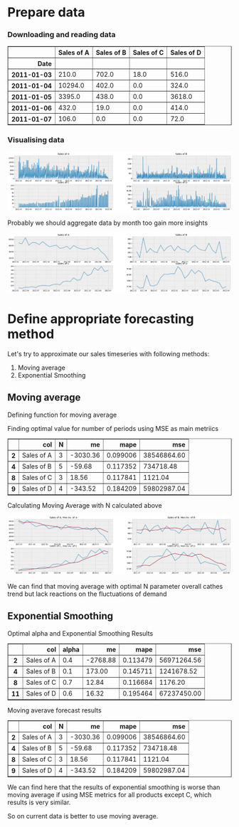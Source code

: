 
# Prepare data

### Downloading and reading data


<div>

<table border="1" class="dataframe">
  <thead>
    <tr style="text-align: right;">
      <th></th>
      <th>Sales of A</th>
      <th>Sales of B</th>
      <th>Sales of C</th>
      <th>Sales of D</th>
    </tr>
    <tr>
      <th>Date</th>
      <th></th>
      <th></th>
      <th></th>
      <th></th>
    </tr>
  </thead>
  <tbody>
    <tr>
      <th>2011-01-03</th>
      <td>210.0</td>
      <td>702.0</td>
      <td>18.0</td>
      <td>516.0</td>
    </tr>
    <tr>
      <th>2011-01-04</th>
      <td>10294.0</td>
      <td>402.0</td>
      <td>0.0</td>
      <td>324.0</td>
    </tr>
    <tr>
      <th>2011-01-05</th>
      <td>3395.0</td>
      <td>438.0</td>
      <td>0.0</td>
      <td>3618.0</td>
    </tr>
    <tr>
      <th>2011-01-06</th>
      <td>432.0</td>
      <td>19.0</td>
      <td>0.0</td>
      <td>414.0</td>
    </tr>
    <tr>
      <th>2011-01-07</th>
      <td>106.0</td>
      <td>0.0</td>
      <td>0.0</td>
      <td>72.0</td>
    </tr>
  </tbody>
</table>
</div>



### Visualising data






 



![png](Coursera_Supply_Chain_Planning_Assignment_files/Coursera_Supply_Chain_Planning_Assignment_6_1.png)


Probably we should aggregate data by month too gain more insights







![png](Coursera_Supply_Chain_Planning_Assignment_files/Coursera_Supply_Chain_Planning_Assignment_9_1.png)


# Define appropriate forecasting method

Let's try to approximate our sales timeseries with following methods:

1.   Moving average
2.   Exponential Smoothing



## Moving average

Defining function for moving average


Finding optimal value for number of periods using MSE as main metriics






<div>

<table border="1" class="dataframe">
  <thead>
    <tr style="text-align: right;">
      <th></th>
      <th>col</th>
      <th>N</th>
      <th>me</th>
      <th>mape</th>
      <th>mse</th>
    </tr>
  </thead>
  <tbody>
    <tr>
      <th>2</th>
      <td>Sales of A</td>
      <td>3</td>
      <td>-3030.36</td>
      <td>0.099006</td>
      <td>38546864.60</td>
    </tr>
    <tr>
      <th>4</th>
      <td>Sales of B</td>
      <td>5</td>
      <td>-59.68</td>
      <td>0.117352</td>
      <td>734718.48</td>
    </tr>
    <tr>
      <th>8</th>
      <td>Sales of C</td>
      <td>3</td>
      <td>18.56</td>
      <td>0.117841</td>
      <td>1121.04</td>
    </tr>
    <tr>
      <th>9</th>
      <td>Sales of D</td>
      <td>4</td>
      <td>-343.52</td>
      <td>0.184209</td>
      <td>59802987.04</td>
    </tr>
  </tbody>
</table>
</div>



Calculating Moving Average with N calculated above





![png](Coursera_Supply_Chain_Planning_Assignment_files/Coursera_Supply_Chain_Planning_Assignment_22_1.png)


We can find that moving average with optimal N parameter overall cathes trend but lack reactions on the fluctuations of demand

## Exponential Smoothing

Optimal alpha and Exponential Smoothing Results

<div>
<style scoped>
    .dataframe tbody tr th:only-of-type {
        vertical-align: middle;
    }

    .dataframe tbody tr th {
        vertical-align: top;
    }

    .dataframe thead th {
        text-align: right;
    }
</style>
<table border="1" class="dataframe">
  <thead>
    <tr style="text-align: right;">
      <th></th>
      <th>col</th>
      <th>alpha</th>
      <th>me</th>
      <th>mape</th>
      <th>mse</th>
    </tr>
  </thead>
  <tbody>
    <tr>
      <th>2</th>
      <td>Sales of A</td>
      <td>0.4</td>
      <td>-2768.88</td>
      <td>0.113479</td>
      <td>56971264.56</td>
    </tr>
    <tr>
      <th>4</th>
      <td>Sales of B</td>
      <td>0.1</td>
      <td>173.00</td>
      <td>0.145711</td>
      <td>1241678.52</td>
    </tr>
    <tr>
      <th>8</th>
      <td>Sales of C</td>
      <td>0.7</td>
      <td>12.84</td>
      <td>0.116684</td>
      <td>1176.20</td>
    </tr>
    <tr>
      <th>11</th>
      <td>Sales of D</td>
      <td>0.6</td>
      <td>16.32</td>
      <td>0.195464</td>
      <td>67237450.00</td>
    </tr>
  </tbody>
</table>
</div>




Moving averave forecast results


<div>

<table border="1" class="dataframe">
  <thead>
    <tr style="text-align: right;">
      <th></th>
      <th>col</th>
      <th>N</th>
      <th>me</th>
      <th>mape</th>
      <th>mse</th>
    </tr>
  </thead>
  <tbody>
    <tr>
      <th>2</th>
      <td>Sales of A</td>
      <td>3</td>
      <td>-3030.36</td>
      <td>0.099006</td>
      <td>38546864.60</td>
    </tr>
    <tr>
      <th>4</th>
      <td>Sales of B</td>
      <td>5</td>
      <td>-59.68</td>
      <td>0.117352</td>
      <td>734718.48</td>
    </tr>
    <tr>
      <th>8</th>
      <td>Sales of C</td>
      <td>3</td>
      <td>18.56</td>
      <td>0.117841</td>
      <td>1121.04</td>
    </tr>
    <tr>
      <th>9</th>
      <td>Sales of D</td>
      <td>4</td>
      <td>-343.52</td>
      <td>0.184209</td>
      <td>59802987.04</td>
    </tr>
  </tbody>
</table>
</div>



We can find here that the results of exponential smoothing is worse than moving average if using MSE metrics for all products except C, which results is very similar.

So on current data is better to use moving average.

